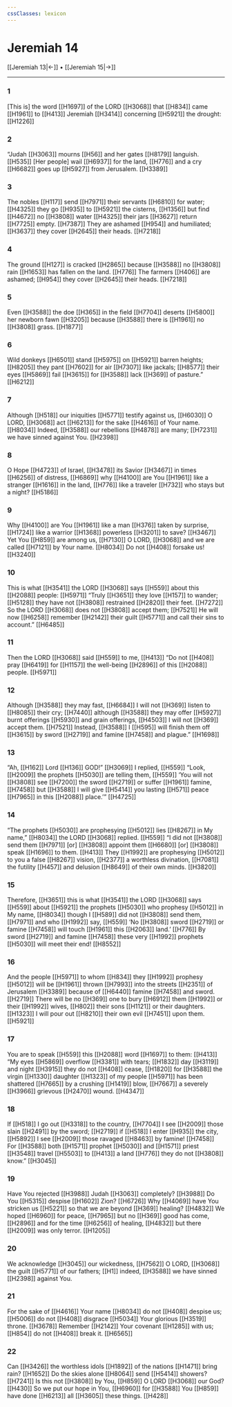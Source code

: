 ```yaml
---
cssClasses: lexicon
---
```


# Jeremiah 14

[[Jeremiah 13|←]] • [[Jeremiah 15|→]]

---

### 1
[This is] the word [[H1697]] of the LORD [[H3068]] that [[H834]] came [[H1961]] to [[H413]] Jeremiah [[H3414]] concerning [[H5921]] the drought: [[H1226]]

### 2
“Judah [[H3063]] mourns [[H56]] and her gates [[H8179]] languish. [[H535]] [Her people] wail [[H6937]] for the land, [[H776]] and a cry [[H6682]] goes up [[H5927]] from Jerusalem. [[H3389]]

### 3
The nobles [[H117]] send [[H7971]] their servants [[H6810]] for water; [[H4325]] they go [[H935]] to [[H5921]] the cisterns, [[H1356]] but find [[H4672]] no [[H3808]] water [[H4325]] their jars [[H3627]] return [[H7725]] empty. [[H7387]] They are ashamed [[H954]] and humiliated; [[H3637]] they cover [[H2645]] their heads. [[H7218]]

### 4
The ground [[H127]] is cracked [[H2865]] because [[H3588]] no [[H3808]] rain [[H1653]] has fallen on the land. [[H776]] The farmers [[H406]] are ashamed; [[H954]] they cover [[H2645]] their heads. [[H7218]]

### 5
Even [[H3588]] the doe [[H365]] in the field [[H7704]] deserts [[H5800]] her newborn fawn [[H3205]] because [[H3588]] there is [[H1961]] no [[H3808]] grass. [[H1877]]

### 6
Wild donkeys [[H6501]] stand [[H5975]] on [[H5921]] barren heights; [[H8205]] they pant [[H7602]] for air [[H7307]] like jackals; [[H8577]] their eyes [[H5869]] fail [[H3615]] for [[H3588]] lack [[H369]] of pasture.” [[H6212]]

### 7
Although [[H518]] our iniquities [[H5771]] testify against us, [[H6030]] O LORD, [[H3068]] act [[H6213]] for the sake [[H4616]] of Your name. [[H8034]] Indeed, [[H3588]] our rebellions [[H4878]] are many; [[H7231]] we have sinned against You. [[H2398]]

### 8
O Hope [[H4723]] of Israel, [[H3478]] its Savior [[H3467]] in times [[H6256]] of distress, [[H6869]] why [[H4100]] are You [[H1961]] like a stranger [[H1616]] in the land, [[H776]] like a traveler [[H732]] who stays but a night? [[H5186]]

### 9
Why [[H4100]] are You [[H1961]] like a man [[H376]] taken by surprise, [[H1724]] like a warrior [[H1368]] powerless [[H3201]] to save? [[H3467]] Yet You [[H859]] are among us, [[H7130]] O LORD, [[H3068]] and we are called [[H7121]] by Your name. [[H8034]] Do not [[H408]] forsake us! [[H3240]]

### 10
This is what [[H3541]] the LORD [[H3068]] says [[H559]] about this [[H2088]] people: [[H5971]] “Truly [[H3651]] they love [[H157]] to wander; [[H5128]] they have not [[H3808]] restrained [[H2820]] their feet. [[H7272]] So the LORD [[H3068]] does not [[H3808]] accept them; [[H7521]] He will now [[H6258]] remember [[H2142]] their guilt [[H5771]] and call their sins to account.” [[H6485]]

### 11
Then the LORD [[H3068]] said [[H559]] to me, [[H413]] “Do not [[H408]] pray [[H6419]] for [[H1157]] the well-being [[H2896]] of this [[H2088]] people. [[H5971]]

### 12
Although [[H3588]] they may fast, [[H6684]] I will not [[H369]] listen to [[H8085]] their cry; [[H7440]] although [[H3588]] they may offer [[H5927]] burnt offerings [[H5930]] and grain offerings, [[H4503]] I will not [[H369]] accept them. [[H7521]] Instead, [[H3588]] I [[H595]] will finish them off [[H3615]] by sword [[H2719]] and famine [[H7458]] and plague.” [[H1698]]

### 13
“Ah, [[H162]] Lord [[H136]] GOD!” [[H3069]] I replied, [[H559]] “Look, [[H2009]] the prophets [[H5030]] are telling them, [[H559]] ‘You will not [[H3808]] see [[H7200]] the sword [[H2719]] or suffer [[H1961]] famine, [[H7458]] but [[H3588]] I will give [[H5414]] you  lasting [[H571]] peace [[H7965]] in this [[H2088]] place.’” [[H4725]]

### 14
“The prophets [[H5030]] are prophesying [[H5012]] lies [[H8267]] in My name,” [[H8034]] the LORD [[H3068]] replied. [[H559]] “I did not [[H3808]] send them [[H7971]] [or] [[H3808]] appoint them [[H6680]] [or] [[H3808]] speak [[H1696]] to them. [[H413]] They [[H1992]] are prophesying [[H5012]] to you  a false [[H8267]] vision, [[H2377]] a worthless divination, [[H7081]] the futility [[H457]] and delusion [[H8649]] of their own minds. [[H3820]]

### 15
Therefore, [[H3651]] this is what [[H3541]] the LORD [[H3068]] says [[H559]] about [[H5921]] the prophets [[H5030]] who prophesy [[H5012]] in My name, [[H8034]] though I [[H589]] did not [[H3808]] send them, [[H7971]] and who [[H1992]] say, [[H559]] ‘No [[H3808]] sword [[H2719]] or famine [[H7458]] will touch [[H1961]] this [[H2063]] land.’ [[H776]] By sword [[H2719]] and famine [[H7458]] these very [[H1992]] prophets [[H5030]] will meet their end! [[H8552]]

### 16
And the people [[H5971]] to whom [[H834]] they [[H1992]] prophesy [[H5012]] will be [[H1961]] thrown [[H7993]] into the streets [[H2351]] of Jerusalem [[H3389]] because of [[H6440]] famine [[H7458]] and sword. [[H2719]] There will be no [[H369]] one to bury [[H6912]] them [[H1992]] or their [[H1992]] wives, [[H802]] their sons [[H1121]] or their daughters. [[H1323]] I will pour out [[H8210]] their own evil [[H7451]] upon them. [[H5921]]

### 17
You are to speak [[H559]] this [[H2088]] word [[H1697]] to them: [[H413]] “My eyes [[H5869]] overflow [[H3381]] with tears; [[H1832]] day [[H3119]] and night [[H3915]] they do not [[H408]] cease, [[H1820]] for [[H3588]] the virgin [[H1330]] daughter [[H1323]] of my people [[H5971]] has been shattered [[H7665]] by a crushing [[H1419]] blow, [[H7667]] a severely [[H3966]] grievous [[H2470]] wound. [[H4347]]

### 18
If [[H518]] I go out [[H3318]] to the country, [[H7704]] I see [[H2009]] those slain [[H2491]] by the sword; [[H2719]] if [[H518]] I enter [[H935]] the city, [[H5892]] I see [[H2009]] those ravaged [[H8463]] by famine! [[H7458]] For [[H3588]] both [[H1571]] prophet [[H5030]] and [[H1571]] priest [[H3548]] travel [[H5503]] to [[H413]] a land [[H776]] they do not [[H3808]] know.” [[H3045]]

### 19
Have You rejected [[H3988]] Judah [[H3063]] completely? [[H3988]] Do You [[H5315]] despise [[H1602]] Zion? [[H6726]] Why [[H4069]] have You stricken us [[H5221]] so that we are beyond [[H369]] healing? [[H4832]] We hoped [[H6960]] for peace, [[H7965]] but no [[H369]] good has come, [[H2896]] and for the time [[H6256]] of healing, [[H4832]] but there [[H2009]] was only terror. [[H1205]]

### 20
We acknowledge [[H3045]] our wickedness, [[H7562]] O LORD, [[H3068]] the guilt [[H5771]] of our fathers; [[H1]] indeed, [[H3588]] we have sinned [[H2398]] against You. 

### 21
For the sake of [[H4616]] Your name [[H8034]] do not [[H408]] despise us; [[H5006]] do not [[H408]] disgrace [[H5034]] Your glorious [[H3519]] throne. [[H3678]] Remember [[H2142]] Your covenant [[H1285]] with us; [[H854]] do not [[H408]] break it. [[H6565]]

### 22
Can [[H3426]] the worthless idols [[H1892]] of the nations [[H1471]] bring rain? [[H1652]] Do the skies alone [[H8064]] send [[H5414]] showers? [[H7241]] Is this not [[H3808]] by You, [[H859]] O LORD [[H3068]] our God? [[H430]] So we put our hope in You, [[H6960]] for [[H3588]] You [[H859]] have done [[H6213]] all [[H3605]] these things. [[H428]]

